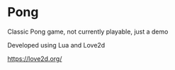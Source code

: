 # Pong
 Classic Pong game, not currently playable, just a demo

Developed using Lua and Love2d

https://love2d.org/
